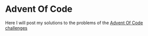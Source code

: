 # Advent Of Code
Here I will post my solutions to the problems of the [Advent Of Code challenges](https://adventofcode.com/)
